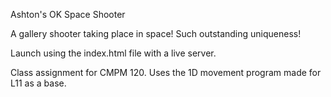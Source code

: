 Ashton's OK Space Shooter

A gallery shooter taking place in space! Such outstanding uniqueness!

Launch using the index.html file with a live server.

Class assignment for CMPM 120. Uses the 1D movement program made for L11 as a base.